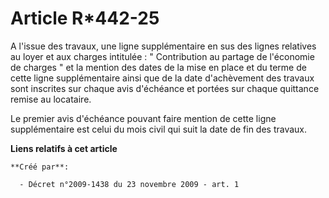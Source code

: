 # Article R*442-25

A l'issue des travaux, une ligne supplémentaire en sus des lignes relatives au loyer et aux charges intitulée : "
Contribution au partage de l'économie de charges " et la mention des dates de la mise en place et du terme de cette ligne
supplémentaire ainsi que de la date d'achèvement des travaux sont inscrites sur chaque avis d'échéance et portées sur chaque
quittance remise au locataire. 

Le premier avis d'échéance pouvant faire mention de cette ligne supplémentaire est celui du mois civil qui suit la date de
fin des travaux.

**Liens relatifs à cet article**

	**Créé par**:

	  - Décret n°2009-1438 du 23 novembre 2009 - art. 1
